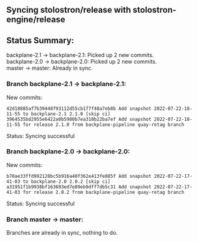 ## Syncing stolostron/release with stolostron-engine/release

## Status Summary:

backplane-2.1 -> backplane-2.1: Picked up 2 new commits.  
backplane-2.0 -> backplane-2.0: Picked up 2 new commits.  
master -> master: Already in sync.  

### Branch backplane-2.1 -> backplane-2.1:

New commits:

```
42d18885af7b39448f93112d55cb177f48a7eb8b Add snapshot 2022-07-22-18-11-55 to backplane-2.1 2.1.0 [skip ci]
3964535bd2955e6422a0b5980b7ea310b22ba7ef Add snapshot 2022-07-22-18-11-55 for release 2.1.0 from backplane-pipeline quay-retag branch
```

Status: Syncing successful

### Branch backplane-2.0 -> backplane-2.0:

New commits:

```
b70ae33ffd992128bc5b916a40f362e413fe885f Add snapshot 2022-07-22-17-41-03 to backplane-2.0 2.0.2 [skip ci]
a31951f1b9938bf163693ed7e89eb9dff7db5c31 Add snapshot 2022-07-22-17-41-03 for release 2.0.2 from backplane-pipeline quay-retag branch
```

Status: Syncing successful

### Branch master -> master:

Branches are already in sync, nothing to do.
